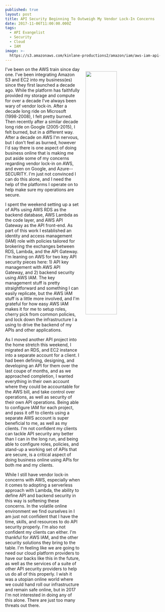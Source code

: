 ```yaml
---
published: true
layout: post
title: API Security Beginning To Outweigh My Vendor Lock-In Concerns
date: 2017-11-06T11:00:00.000Z
tags:
  - API Evangelist
  - Security
  - Cloud
  - IAM
image: >-
  https://s3.amazonaws.com/kinlane-productions2/amazon/iam/aws-iam-api-gateway.jpg
---
```

<p><img src="https://s3.amazonaws.com/kinlane-productions2/amazon/iam/aws-iam-api-gateway.jpg" align="right" width="45%" style="padding: 15px;" /></p>I've been on the AWS train since day one. I've been integrating Amazon S3 and EC2 into my business(es) since they first launched a decade ago. While the platform has faithfully provided my storage and compute for over a decade I've always been wary of vendor lock-in. After a decade long ride on Microsoft (1998-2008), I felt pretty burned. Then recently after a similar decade long ride on Google (2005-2015), I felt burned, but in a different way. After a decade on AWS I'm nervous, but I don't feel as burned, however I'd say there is one aspect of doing business online that is making me put aside some of my concerns regarding vendor lock-in on AWS, and even on Google, and Azure--SECURITY. I'm just not convinced I can do this alone, and I need the help of the platforms I operate on to help make sure my operations are secure.

I spent the weekend setting up a set of APIs using AWS RDS as the backend database, AWS Lambda as the code layer, and AWS API Gateway as the API front-end. As part of this work I established an identity and access management (IAM) role with policies tailored for brokering the exchanges between RDS, Lambda, and the API Gateway. I'm leaning on AWS for two key API security pieces here: 1) API key management with AWS API Gateway, and 2) backend security using AWS IAM. The key management stuff is pretty straightforward and something I can easily replicate, but the AWS IAM stuff is a little more involved, and I'm grateful for how easy AWS IAM makes it for me to setup roles, cherry pick from common policies, and lock down the infrastructure I a using to drive the backend of my APIs and other applications.

As I moved another API project into the home stretch this weekend, I migrated an RDS, and EC2 instance into a separate account for a client. I had been defining, designing, and developing an API for them over the last coupe of months, and as we approached completion, I wanted everything in their own account where they could be accountable for the AWS bill, and take control over operations, as well as security of their own API operations. Being able to configure IAM for each project, and pass it off to clients using a separate AWS account is super beneficial to me, as well as my clients. I'm not confident my clients can tackle API security any better than I can in the long run, and being able to configure roles, policies, and stand-up a working set of APIs that are secure, is a critical aspect of doing business online using APIs for both me and my clients.

While I still have vendor lock-in concerns with AWS, especially when it comes to adopting a serverless approach with Lambda, the ability to define API and backend security in this way is softening these concerns. In the volatile online environment we find ourselves in I am just not confident that I have the time, skills, and resources to do API security properly. I'm also not confident my clients can either. I'm thankful for AWS IAM, and the other security solutions they bring to the table. I'm feeling like we are going to need our cloud platform providers to have our backs like this in the future, as well as the services of a suite of other API security providers to help us do all of this properly. I wish it was a utopian online world where we could hand roll our infrastructure and remain safe online, but in 2017 I'm not interested in doing any of this alone. There are just too many threats out there.
